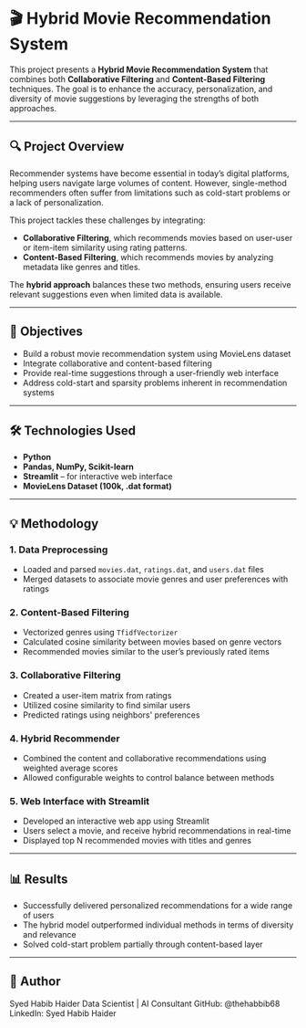 # 🎬 Hybrid Movie Recommendation System

This project presents a **Hybrid Movie Recommendation System** that combines both **Collaborative Filtering** and **Content-Based Filtering** techniques. The goal is to enhance the accuracy, personalization, and diversity of movie suggestions by leveraging the strengths of both approaches.

---

## 🔍 Project Overview

Recommender systems have become essential in today’s digital platforms, helping users navigate large volumes of content. However, single-method recommenders often suffer from limitations such as cold-start problems or a lack of personalization.

This project tackles these challenges by integrating:

- **Collaborative Filtering**, which recommends movies based on user-user or item-item similarity using rating patterns.
- **Content-Based Filtering**, which recommends movies by analyzing metadata like genres and titles.

The **hybrid approach** balances these two methods, ensuring users receive relevant suggestions even when limited data is available.

---

## 🎯 Objectives

- Build a robust movie recommendation system using MovieLens dataset
- Integrate collaborative and content-based filtering
- Provide real-time suggestions through a user-friendly web interface
- Address cold-start and sparsity problems inherent in recommendation systems

---

## 🛠️ Technologies Used

- **Python**
- **Pandas, NumPy, Scikit-learn**
- **Streamlit** – for interactive web interface
- **MovieLens Dataset (100k, .dat format)**

---

## 💡 Methodology

### 1. **Data Preprocessing**
- Loaded and parsed `movies.dat`, `ratings.dat`, and `users.dat` files
- Merged datasets to associate movie genres and user preferences with ratings

### 2. **Content-Based Filtering**
- Vectorized genres using `TfidfVectorizer`
- Calculated cosine similarity between movies based on genre vectors
- Recommended movies similar to the user’s previously rated items

### 3. **Collaborative Filtering**
- Created a user-item matrix from ratings
- Utilized cosine similarity to find similar users
- Predicted ratings using neighbors' preferences

### 4. **Hybrid Recommender**
- Combined the content and collaborative recommendations using weighted average scores
- Allowed configurable weights to control balance between methods

### 5. **Web Interface with Streamlit**
- Developed an interactive web app using Streamlit
- Users select a movie, and receive hybrid recommendations in real-time
- Displayed top N recommended movies with titles and genres

---

## 📊 Results

- Successfully delivered personalized recommendations for a wide range of users
- The hybrid model outperformed individual methods in terms of diversity and relevance
- Solved cold-start problem partially through content-based layer

---

## 🙋 Author

Syed Habib Haider
Data Scientist | AI Consultant
GitHub: @thehabbib68
LinkedIn: Syed Habib Haider
